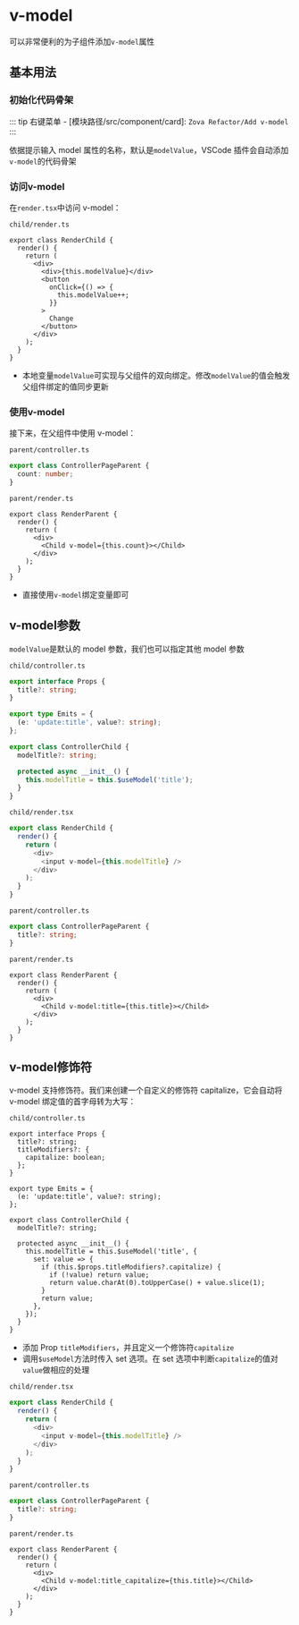# v-model

可以非常便利的为子组件添加`v-model`属性

## 基本用法

### 初始化代码骨架

::: tip
右键菜单 - [模块路径/src/component/card]: `Zova Refactor/Add v-model`
:::

依据提示输入 model 属性的名称，默认是`modelValue`，VSCode 插件会自动添加`v-model`的代码骨架

### 访问v-model

在`render.tsx`中访问 v-model：

`child/render.ts`

```typescript{5,8}
export class RenderChild {
  render() {
    return (
      <div>
        <div>{this.modelValue}</div>
        <button
          onClick={() => {
            this.modelValue++;
          }}
        >
          Change
        </button>
      </div>
    );
  }
}
```

- 本地变量`modelValue`可实现与父组件的双向绑定。修改`modelValue`的值会触发父组件绑定的值同步更新

### 使用v-model

接下来，在父组件中使用 v-model：

`parent/controller.ts`

```typescript
export class ControllerPageParent {
  count: number;
}
```

`parent/render.ts`

```typescript{5}
export class RenderParent {
  render() {
    return (
      <div>
        <Child v-model={this.count}></Child>
      </div>
    );
  }
}
```

- 直接使用`v-model`绑定变量即可

## v-model参数

`modelValue`是默认的 model 参数，我们也可以指定其他 model 参数

`child/controller.ts`

```typescript
export interface Props {
  title?: string;
}

export type Emits = {
  (e: 'update:title', value?: string);
};

export class ControllerChild {
  modelTitle?: string;

  protected async __init__() {
    this.modelTitle = this.$useModel('title');
  }
}
```

`child/render.tsx`

```typescript
export class RenderChild {
  render() {
    return (
      <div>
        <input v-model={this.modelTitle} />
      </div>
    );
  }
}
```

`parent/controller.ts`

```typescript
export class ControllerPageParent {
  title?: string;
}
```

`parent/render.ts`

```typescript{5}
export class RenderParent {
  render() {
    return (
      <div>
        <Child v-model:title={this.title}></Child>
      </div>
    );
  }
}
```

## v-model修饰符

v-model 支持修饰符。我们来创建一个自定义的修饰符 capitalize，它会自动将 v-model 绑定值的首字母转为大写：

`child/controller.ts`

```typescript{3-5,18}
export interface Props {
  title?: string;
  titleModifiers?: {
    capitalize: boolean;
  };
}

export type Emits = {
  (e: 'update:title', value?: string);
};

export class ControllerChild {
  modelTitle?: string;

  protected async __init__() {
    this.modelTitle = this.$useModel('title', {
      set: value => {
        if (this.$props.titleModifiers?.capitalize) {
          if (!value) return value;
          return value.charAt(0).toUpperCase() + value.slice(1);
        }
        return value;
      },
    });
  }
}
```

- 添加 Prop `titleModifiers`，并且定义一个修饰符`capitalize`
- 调用`$useModel`方法时传入 set 选项。在 set 选项中判断`capitalize`的值对`value`做相应的处理

`child/render.tsx`

```typescript
export class RenderChild {
  render() {
    return (
      <div>
        <input v-model={this.modelTitle} />
      </div>
    );
  }
}
```

`parent/controller.ts`

```typescript
export class ControllerPageParent {
  title?: string;
}
```

`parent/render.ts`

```typescript{5}
export class RenderParent {
  render() {
    return (
      <div>
        <Child v-model:title_capitalize={this.title}></Child>
      </div>
    );
  }
}
```

